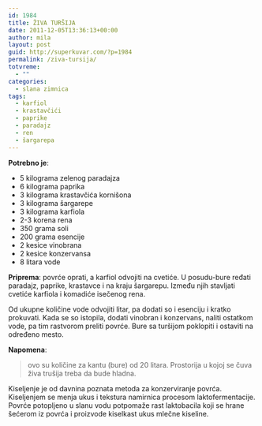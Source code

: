 ```yaml
---
id: 1984
title: ŽIVA TURŠIJA
date: 2011-12-05T13:36:13+00:00
author: mila
layout: post
guid: http://superkuvar.com/?p=1984
permalink: /ziva-tursija/
totvreme:
  - ""
categories:
  - slana zimnica
tags:
  - karfiol
  - krastavčići
  - paprike
  - paradajz
  - ren
  - šargarepa
---
```

**Potrebno je**:

  * 5 kilograma zelenog paradajza
  * 6 kilograma paprika
  * 3 kilograma krastavčića kornišona
  * 3 kilograma šargarepe
  * 3 kilograma karfiola
  * 2-3 korena rena
  * 350 grama soli
  * 200 grama esencije
  * 2 kesice vinobrana
  * 2 kesice konzervansa
  * 8 litara vode

**Priprema**: povrće oprati, a karfiol odvojiti na cvetiće. U posudu-bure ređati paradajz, paprike, krastavce i na kraju šargarepu. Između njih stavljati cvetiće karfiola i komadiće isečenog rena.

Od ukupne količine vode odvojiti litar, pa dodati so i esenciju i kratko prokuvati. Kada se so istopila, dodati vinobran i konzervans, naliti ostatkom vode,  pa tim rastvorom preliti povrće. Bure sa turšijom poklopiti i ostaviti na određeno mesto.

**Napomena**: 
> ovo su količine za kantu (bure) od 20 litara. Prostorija u kojoj se čuva živa trušija treba da bude hladna.

Kiseljenje je od davnina poznata metoda za konzerviranje povrća. Kiseljenjem se menja ukus i tekstura namirnica procesom laktofermentacije. Povrće potopljeno u slanu vodu potpomaže rast laktobacila koji se hrane šećerom iz povrća i proizvode kiselkast ukus mlečne kiseline.